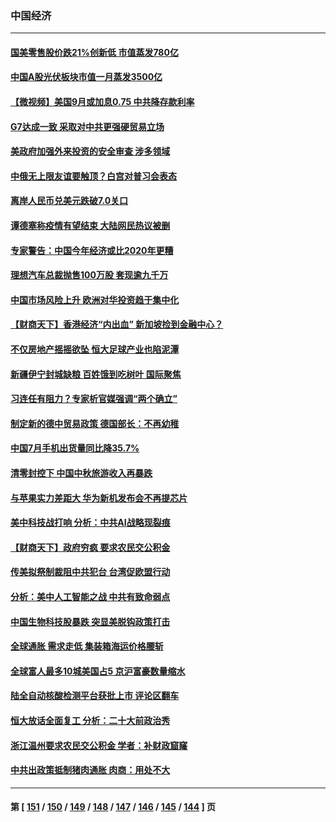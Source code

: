 ### 中国经济
---
#### [国美零售股价跌21%创新低 市值蒸发780亿](../../pages/ncid283/n13826019.md) 
#### [中国A股光伏板块市值一月蒸发3500亿](../../pages/ncid283/n13825934.md) 
#### [【微视频】美国9月或加息0.75 中共降存款利率](../../pages/ncid283/n13825209.md) 
#### [G7达成一致 采取对中共更强硬贸易立场](../../pages/ncid283/n13825890.md) 
#### [美政府加强外来投资的安全审查 涉多领域](../../pages/ncid283/n13825804.md) 
#### [中俄无上限友谊要触顶？白宫对普习会表态](../../pages/ncid283/n13825739.md) 
#### [离岸人民币兑美元跌破7.0关口](../../pages/ncid283/n13825684.md) 
#### [谭德塞称疫情有望结束 大陆网民热议被删](../../pages/ncid283/n13825602.md) 
#### [专家警告：中国今年经济或比2020年更糟](../../pages/ncid283/n13825576.md) 
#### [理想汽车总裁抛售100万股 套现逾九千万](../../pages/ncid283/n13825472.md) 
#### [中国市场风险上升 欧洲对华投资趋于集中化](../../pages/ncid283/n13825324.md) 
#### [【财商天下】香港经济“内出血” 新加坡捡到金融中心？](../../pages/ncid283/n13825124.md) 
#### [不仅房地产摇摇欲坠 恒大足球产业也陷泥潭](../../pages/ncid283/n13825107.md) 
#### [新疆伊宁封城缺粮 百姓饿到吃树叶 国际聚焦](../../pages/ncid283/n13825062.md) 
#### [习连任有阻力？专家析官媒强调“两个确立”](../../pages/ncid283/n13824822.md) 
#### [制定新的德中贸易政策 德国部长：不再幼稚](../../pages/ncid283/n13824845.md) 
#### [中国7月手机出货量同比降35.7%](../../pages/ncid283/n13824596.md) 
#### [清零封控下 中国中秋旅游收入再暴跌](../../pages/ncid283/n13824543.md) 
#### [与苹果实力差距大 华为新机发布会不再提芯片](../../pages/ncid283/n13824548.md) 
#### [美中科技战打响 分析：中共AI战略现裂痕](../../pages/ncid283/n13824356.md) 
#### [【财商天下】政府穷疯 要求农民交公积金](../../pages/ncid283/n13824290.md) 
#### [传美拟祭制裁阻中共犯台 台湾促欧盟行动](../../pages/ncid283/n13824369.md) 
#### [分析：美中人工智能之战 中共有致命弱点](../../pages/ncid283/n13824391.md) 
#### [中国生物科技股暴跌 突显美脱钩政策打击](../../pages/ncid283/n13824275.md) 
#### [全球通胀 需求走低 集装箱海运价格腰斩](../../pages/ncid283/n13824299.md) 
#### [全球富人最多10城美国占5 京沪富豪数量缩水](../../pages/ncid283/n13824278.md) 
#### [陆全自动核酸检测平台获批上市 评论区翻车](../../pages/ncid283/n13823962.md) 
#### [恒大放话全面复工 分析：二十大前政治秀](../../pages/ncid283/n13823864.md) 
#### [浙江温州要求农民交公积金 学者：补财政窟窿](../../pages/ncid283/n13823668.md) 
#### [中共出政策抵制猪肉通胀 肉商：用处不大](../../pages/ncid283/n13823583.md) 

---
#### 第 [ [151](./151.md) / [150](./150.md) / [149](./149.md) / [148](./148.md) / [147](./147.md) / [146](./146.md) / [145](./145.md) / [144](./144.md) ] 页
